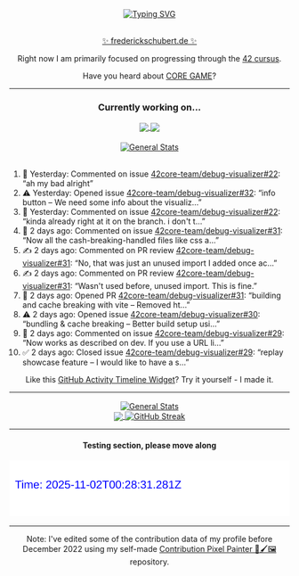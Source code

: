 <div align="center">
	<a href="https://git.io/typing-svg"><img src="https://readme-typing-svg.demolab.com?font=Fira+Code&size=30&pause=1000&color=70A5FD&background=1A1B27&center=true&vCenter=true&repeat=false&random=false&width=550&lines=%F0%9F%91%8B+Hello+World!+I'm+Freddy!+%F0%9F%96%96" alt="Typing SVG" /></a>
</div>
<br>
<div align="center">
	<p></p><a href="https://frederickschubert.de">✨ frederickschubert.de ✨</a></p>
	<p>Right now I am primarily focused on progressing through the <a href="https://github.com/FreddyMSchubert/42_cursus">42 cursus</a>.</p>
	<p>Have you heard about <a href="https://coregame.de/">CORE GAME</a>?</p>
</div>

<hr>

<div align="center">

### Currently working on...

<!-- [![current_repo](https://github-readme-stats.vercel.app/api/pin/?username=FreddyMSchubert&repo=Crafty_Concoctions&theme=tokyonight)](https://github.com/FreddyMSchubert/Crafty_Concoctions) -->

<div align="center">
	<a href="https://github.com/Reptudn/42_transcendence" target="_blank">
		<img align="center" src="https://github-readme-stats.vercel.app/api/pin/?username=Reptudn&repo=42_transcendence&theme=tokyonight" />
	</a>
	<a href="https://github.com/42core-team/even_COREnier" target="_blank">
		<img align="center" src="https://github-readme-stats.vercel.app/api/pin/?username=42core-team&repo=even_COREnier&theme=tokyonight" />
	</a>
</div>

<br>

<div align="center">
	<a href="https://github.com/FreddyMSchubert/42_cursus" target="_blank">
		<img align="center" src="https://github-readme-stats.vercel.app/api/pin/?username=FreddyMSchubert&repo=42_cursus&theme=tokyonight" alt="General Stats" />
	</a>
</div>

<br>

<div align="left">
<ol>
<!-- ACTIVITY:START -->
<li>💬 Yesterday: Commented on issue <a href="https://github.com/42core-team/debug-visualizer/issues/22#issuecomment-3201984406">42core-team/debug-visualizer#22</a>: “ah my bad alright”</li>
<li>⚠️ Yesterday: Opened issue <a href="https://github.com/42core-team/debug-visualizer/issues/32">42core-team/debug-visualizer#32</a>: “info button – We need some info about the visualiz…”</li>
<li>💬 Yesterday: Commented on issue <a href="https://github.com/42core-team/debug-visualizer/issues/22#issuecomment-3201879729">42core-team/debug-visualizer#22</a>: “kinda already right at it on the branch. i don't t…”</li>
<li>💬 2 days ago: Commented on issue <a href="https://github.com/42core-team/debug-visualizer/pull/31#issuecomment-3198538579">42core-team/debug-visualizer#31</a>: “Now all the cash-breaking-handled files like css a…”</li>
<li>✍️ 2 days ago: Commented on PR review <a href="https://github.com/42core-team/debug-visualizer/pull/31#discussion_r2283457706">42core-team/debug-visualizer#31</a>: “No, that was just an unused import I added once ac…”</li>
<li>✍️ 2 days ago: Commented on PR review <a href="https://github.com/42core-team/debug-visualizer/pull/31#discussion_r2283456105">42core-team/debug-visualizer#31</a>: “Wasn't used before, unused import. This is fine.”</li>
<li>🚀 2 days ago: Opened PR <a href="https://github.com/42core-team/debug-visualizer/pull/31">42core-team/debug-visualizer#31</a>: “building and cache breaking with vite – Removed ht…”</li>
<li>⚠️ 2 days ago: Opened issue <a href="https://github.com/42core-team/debug-visualizer/issues/30">42core-team/debug-visualizer#30</a>: “bundling & cache breaking – Better build setup usi…”</li>
<li>💬 2 days ago: Commented on issue <a href="https://github.com/42core-team/debug-visualizer/issues/29#issuecomment-3198195906">42core-team/debug-visualizer#29</a>: “Now works as described on dev. If you use a URL li…”</li>
<li>✅ 2 days ago: Closed issue <a href="https://github.com/42core-team/debug-visualizer/issues/29">42core-team/debug-visualizer#29</a>: “replay showcase feature – I would like to have a s…”</li>
<!-- ACTIVITY:END -->
</ol>
</div>

Like this [GitHub Activity Timeline Widget](https://github.com/FreddyMSchubert/github-activity-timeline)? Try it yourself - I made it.

<hr>

<div align="center">
	<a href="https://github.com/anuraghazra/github-readme-stats" target="_blank">
		<img height=200 align="center" src="https://github-readme-stats.vercel.app/api?username=FreddyMSchubert&show_icons=true&theme=tokyonight&card_width=650" alt="General Stats" />
	</a>
</div>

<div align="center">
	<a href="https://github.com/anuraghazra/github-readme-stats" target="_blank">
		<img height=200 align="center" src="https://github-readme-stats.vercel.app/api/top-langs/?username=FreddyMSchubert&layout=donut&theme=tokyonight&card_width=320">
	</a>
	<a href="https://github.com/DenverCoder1/github-readme-streak-stats" target="_blank">
		<img height=200 align="center" src="https://streak-stats.demolab.com?user=FreddyMSchubert&theme=tokyonight&date_format=j%20M%5B%20Y%5D&card_width=320&card_height=200&hide_total_contributions=true" alt="GitHub Streak" />
	</a>
</div>

<hr>

#### Testing section, please move along

![GitHub Defenders SVG](https://github.com/FreddyMSchubert/FreddyMSchubert/blob/github_defenders_output/output.svg)

<hr>

Note: I've edited some of the contribution data of my profile before December 2022 using my self-made [Contribution Pixel Painter 🎨🖌️🖼️](https://github.com/FreddyMSchubert/contribution-pixel-painter) repository.
